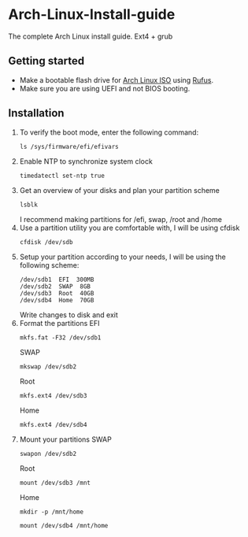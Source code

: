 # Arch-Linux-Install-guide
The complete Arch Linux install guide. Ext4 + grub
## Getting started

 - Make a bootable flash drive for [Arch Linux ISO](https://archlinux.org/download/) using [Rufus](https://rufus.ie/en/).
 - Make sure you are using UEFI and not BIOS booting.

## Installation

1. To verify the boot mode, enter the following command:
   ```
   ls /sys/firmware/efi/efivars
   ```
2. Enable NTP to synchronize system clock
   ```
   timedatectl set-ntp true
   ```
3. Get an overview of your disks and plan your partition scheme
   ```
   lsblk
   ```
   I recommend making partitions for /efi, swap, /root and /home
4. Use a partition utility you are comfortable with, I will be using cfdisk
   ```
   cfdisk /dev/sdb
   ```
5. Setup your partition according to your needs, I will be using the following scheme:
   ```
   /dev/sdb1  EFI  300MB
   /dev/sdb2  SWAP  8GB
   /dev/sdb3  Root  40GB
   /dev/sdb4  Home  70GB
   ```
   Write changes to disk and exit
6. Format the partitions
   EFI
   ```
   mkfs.fat -F32 /dev/sdb1
   ```
   SWAP
   ```
   mkswap /dev/sdb2
   ```
   Root
   ```
   mkfs.ext4 /dev/sdb3
   ```
   Home
   ```
   mkfs.ext4 /dev/sdb4
   ```
7. Mount your partitions
   SWAP
   ```
   swapon /dev/sdb2
   ```
   Root
   ```
   mount /dev/sdb3 /mnt
   ```
   Home
   ```
   mkdir -p /mnt/home

   mount /dev/sdb4 /mnt/home
   ```
